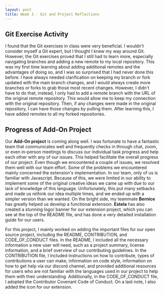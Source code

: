 ```yaml
---
layout: post
title: Week 3 - Git and Project Reflections
---
```


## Git Exercise Activity

I found that the Git exercises in class were very beneficial. I wouldn't consider myself a Git expert, but I thought I knew my way around Git. However, the Git exercises proved that I still had to learn more, especially navigating branches and adding a new remote to my local repository. This was my first time learning about adding additional remotes and the advantages of doing so, and I was so surprised that I had never done this before. I have always needed clarification on keeping my branch or fork updated with the main branch changes, and I would always create more branches or forks to grab those most recent changes. However, I didn't have to do that; instead, I only had to add a remote branch with the URL of the original remote repository. This would allow me to keep my connection with the original repository. Then, if any changes were made in the original repository, I can have those changes by pulling them. After learning this, I have added remotes to all my forked repositories. 

<!--more--> 

## Progress of Add-On Project

Our **Add-On project** is coming along well. I was fortunate to have a fantastic team that communicates well and frequently checks in through chat, zoom, or even in-person meetings to discuss our individual task progress and help each other with any of our issues. This helped facilitate the overall progress of our project. Even though we encountered a couple of issues, we resolved them well with our team effort. Some of the problems we encountered mainly concerned the extension's implementation. In our team, only of us is familiar with Javascript. Because of this, we were limited in our ability to implement some of the original creative ideas we came up with due to our lack of knowledge of this language. Unfortunately, this put many setbacks and made us rethink our idea multiple times, and we ended up with a simpler version than we wanted. On the bright side, my teammate **Bernice** has greatly helped us develop a functional extension. **Estela** has also created a stunning logo/ banner for our extension project, which you can see at the top of the README file, and has done a very detailed installation guide for our users.

For this project, I mainly worked on adding the important files for our open source project, including the README, CONTRIBUTION, and CODE_OF_CONDUCT files. In the README, I included all the necessary information a new user will need, such as a project summary, license information, and a brief overview of our contributing guidelines. In the CONTRIBUTION file, I included instructions on how to contribute, types of contributions a user can make, information on code style, information on how to get help via our discord channel, and provided additional resources for users who are not familiar with the languages used in our project to help them with their understanding. Additionally, in the CODE_OF_CONDUCT file, I adopted the Contributor Covenant Code of Conduct. On a last note, I also added the icon for our extension. 



